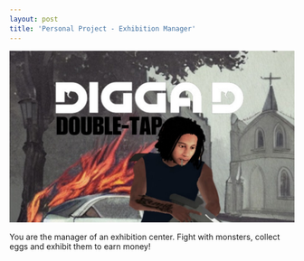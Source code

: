 ```yaml
---
layout: post
title: 'Personal Project - Exhibition Manager'
---
```

![screenshot](/assets/img/projects/proj-4/thumbnail.jpg)

You are the manager of an exhibition center. Fight with monsters, collect eggs and exhibit them to earn money!
